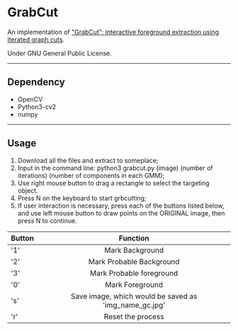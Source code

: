 # GrabCut
An implementation of ["GrabCut": interactive foreground extraction using iterated graph cuts](http://dl.acm.org/citation.cfm?id=1015720).

Under GNU General Public License.

***

## Dependency
- OpenCV
- Python3-cv2
- numpy

***

## Usage
1. Download all the files and extract to someplace;
2. Input in the command line: python3 grabcut.py   (image)   (number of iterations)   (number of components in each GMM);
3. Use right mouse button to drag a rectangle to select the targeting object.
4. Press N on the keyboard to start grbcutting;
5. If user interaction is necessary, press each of the buttons listed below, and use left mouse button to draw points on the ORIGINAL image, then press N to continue.


| Button   | Function                                                                             |
| -------  |:-----------------------------------------------------:                             |
| '1'      | Mark Background                                                                  |
| '2'      | Mark Probable Background                                                   |
| '3'      | Mark Probable foreground                                                     |
| '0'      | Mark Foreground                                                                   |
| 's'      | Save image, which would be saved as 'img_name_gc.jpg'   |
| 'r'      | Reset the process                                                                  |
